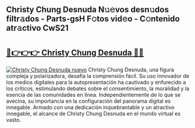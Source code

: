 ## Christy Chung Desnuda N𝚞𝚎vos desn𝚞dos filtr𝚊dos - Parts-gsH F𝚘tos vid𝚎o - C𝚘ntenido atr𝚊ctivo CwS21

# <h2><a href="http://mb49x6.tromn.icu/?c=Christy+Chung+Desnuda">🔗👉👉👉 Christy Chung Desnuda 🔗🔗</a></h2>

[![Christy Chung Desnuda nuevo](https://i.imgur.com/pEAQMta.gif)](http://mb49x6.tromn.icu/?c=Christy+Chung+Desnuda)
Christy Chung Desnuda, una figura compleja y polarizadora, desafía la comprensión fácil. Su uso innovador de los medios digitales para la autopresentación ha cautivado y enfurecido a los críticos, estimulando debates sobre el consentimiento, la moralidad y la esencia de las comunidades en línea. Independientemente de lo que se avecina, su importancia en la configuración del panorama digital es innegable. Armado con una dedicación inquebrantable y un atractivo innegable, el alcance de Christy Chung Desnuda en el mundo virtual es vasto.
